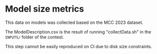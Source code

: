 # Model size metrics

This data on models was collected based on the MCC 2023 dataset.

The ModelDescription.csv is the result of running "collectData.sh" in the `INPUTS/` folder of the contest.

This step cannot be easily reproduced on CI due to disk size constraints.
 